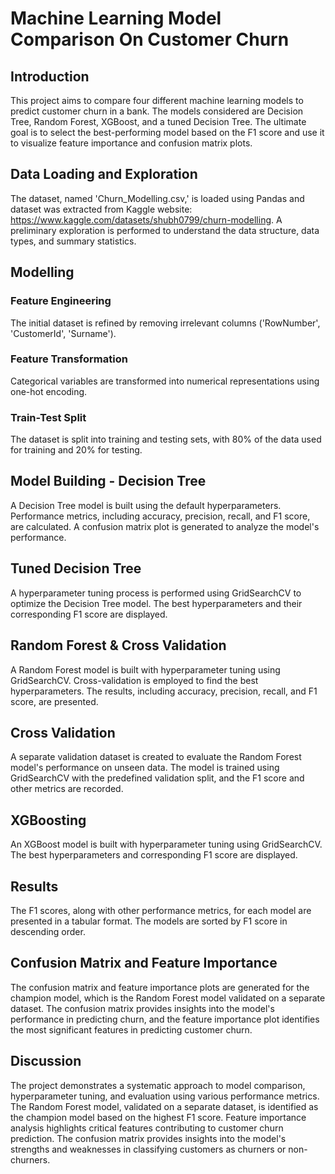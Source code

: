 # Machine Learning Model Comparison On Customer Churn

## Introduction

This project aims to compare four different machine learning models to predict customer churn in a bank. The models considered are Decision Tree, Random Forest, XGBoost, and a tuned Decision Tree. The ultimate goal is to select the best-performing model based on the F1 score and use it to visualize feature importance and confusion matrix plots.

## Data Loading and Exploration

The dataset, named 'Churn_Modelling.csv,' is loaded using Pandas and dataset was extracted from Kaggle website: https://www.kaggle.com/datasets/shubh0799/churn-modelling. 
A preliminary exploration is performed to understand the data structure, data types, and summary statistics.

## Modelling

### Feature Engineering

The initial dataset is refined by removing irrelevant columns ('RowNumber', 'CustomerId', 'Surname').

### Feature Transformation

Categorical variables are transformed into numerical representations using one-hot encoding.

### Train-Test Split

The dataset is split into training and testing sets, with 80% of the data used for training and 20% for testing.

## Model Building - Decision Tree

A Decision Tree model is built using the default hyperparameters. Performance metrics, including accuracy, precision, recall, and F1 score, are calculated. A confusion matrix plot is generated to analyze the model's performance.

## Tuned Decision Tree

A hyperparameter tuning process is performed using GridSearchCV to optimize the Decision Tree model. The best hyperparameters and their corresponding F1 score are displayed.

## Random Forest & Cross Validation

A Random Forest model is built with hyperparameter tuning using GridSearchCV. Cross-validation is employed to find the best hyperparameters. The results, including accuracy, precision, recall, and F1 score, are presented.

## Cross Validation

A separate validation dataset is created to evaluate the Random Forest model's performance on unseen data. The model is trained using GridSearchCV with the predefined validation split, and the F1 score and other metrics are recorded.

## XGBoosting

An XGBoost model is built with hyperparameter tuning using GridSearchCV. The best hyperparameters and corresponding F1 score are displayed.

## Results

The F1 scores, along with other performance metrics, for each model are presented in a tabular format. The models are sorted by F1 score in descending order.

## Confusion Matrix and Feature Importance

The confusion matrix and feature importance plots are generated for the champion model, which is the Random Forest model validated on a separate dataset. The confusion matrix provides insights into the model's performance in predicting churn, and the feature importance plot identifies the most significant features in predicting customer churn.

## Discussion

The project demonstrates a systematic approach to model comparison, hyperparameter tuning, and evaluation using various performance metrics. The Random Forest model, validated on a separate dataset, is identified as the champion model based on the highest F1 score. Feature importance analysis highlights critical features contributing to customer churn prediction. The confusion matrix provides insights into the model's strengths and weaknesses in classifying customers as churners or non-churners.
